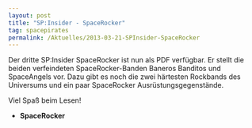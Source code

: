 ```yaml
---
layout: post
title: "SP:Insider - SpaceRocker"
tag: spacepirates
permalink: /Aktuelles/2013-03-21-SPInsider-SpaceRocker
---
```


Der dritte SP:Insider SpaceRocker ist nun als PDF verfügbar. Er stellt die beiden verfeindeten SpaceRocker-Banden Baneros Banditos und SpaceAngels vor. Dazu gibt es noch die zwei härtesten Rockbands des Universums und ein paar SpaceRocker Ausrüstungsgegenstände.

Viel Spaß beim Lesen!

- **SpaceRocker**



